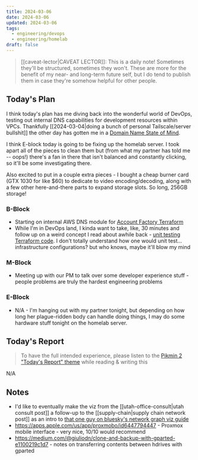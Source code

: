 ```yaml
---
title: 2024-03-06
date: 2024-03-06
updated: 2024-03-06
tags:
  - engineering/devops
  - engineering/homelab
draft: false
---
```


> [[caveat-lector|CAVEAT LECTOR]]: This is a daily note! Sometimes they'll be structured, sometimes they won't. These are more for the benefit of my near- and long-term future self, but I do tend to publish them in case they're somehow helpful for other people.

## Today's Plan

I think today's plan has me diving back into the wonderful world of DevOps, testing out internal DNS capabilities for development resources within VPCs. Thankfully [[2024-03-04|doing a bunch of personal Tailscale/server bullshit]] the other day has gotten me in a [Domain Name State of Mind](https://music.youtube.com/watch?v=LnGMcxWmtRA&si=rEsA29xSyvQ7-Ybg).

I think E-block today is going to be fixing up the homelab server. I took apart all of the pieces to clean them but (from what my partner has told me -- oops!) there's a fan in there that isn't balanced and constantly clicking, so it'll be some investigating there.

Also excited to put in a couple extra pieces - I bought a cheap burner card (GTX 1030 for like $60) to dedicate to video encoding/decoding, along with a few other here-and-there parts to expand storage slots. So long, 256GB storage!

### B-Block

- Starting on internal AWS DNS module for [Account Factory Terraform](https://docs.aws.amazon.com/controltower/latest/userguide/aft-getting-started.html)
- While I'm in DevOps land, I kinda want to take, like, 30 minutes and follow up on a weird concept I read about awhile back - [unit testing Terraform code](https://spacelift.io/blog/terraform-test). I don't totally understand how one would unit test... infrastructure configurations? but who knows, maybe it'll blow my mind

### M-Block

- Meeting up with our PM to talk over some developer experience stuff - people problems are truly the hardest engineering problems

### E-Block

- N/A - I'm hanging out with my partner tonight, but depending on how long her plague-ridden body can handle doing things, I may do some hardware stuff tonight on the homelab server.

## Today's Report

> To have the full intended experience, please listen to the [Pikmin 2 "Today's Report" theme](https://www.youtube.com/watch?v=l1fCmKZnq3U&list=PLwyW5mbdZMGN8mGTqvDhsBs37SW4TkHcw&index=85) while reading & writing this

N/A

## Notes

- I'd like to eventually make the viz from the [[utah-office-consult|utah consult post]] a follow-up to the [[supply-chain|supply chain network post]] as an intro to [that one guy on bluesky's network graph viz guide](https://elijahmeeks.com/networkviz/)
- https://apps.apple.com/us/app/proxmobo/id6447794447 - Proxmox mobile interface - very nice, 10/10 would recommend
- https://medium.com/@giuliodn/clone-and-backup-with-gparted-e1100219c1d7 - notes on transferring contents between hdrives with gparted